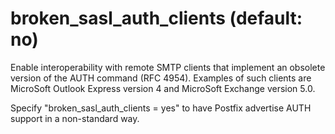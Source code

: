 # broken_sasl_auth_clients (default: no)

Enable interoperability with remote SMTP clients that implement an obsolete
version of the AUTH command (RFC 4954). Examples of such clients
are MicroSoft Outlook Express version 4 and MicroSoft Exchange
version 5.0.




Specify "broken\_sasl\_auth\_clients = yes" to have Postfix advertise
AUTH support in a non-standard way.



